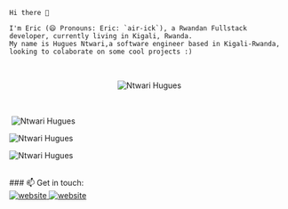     Hi there 👋

    I'm Eric (😄 Pronouns: Eric: `air-ick`), a Rwandan Fullstack developer, currently living in Kigali, Rwanda.
    My name is Hugues Ntwari,a software engineer based in Kigali-Rwanda, looking to colaborate on some cool projects :)

<br>

<p align="center"> <img src="https://komarev.com/ghpvc/?username=hugues0&label=Profile%20views&color=0e75b6&style=flat" alt="Ntwari Hugues" /> </p>
<br>

<p>&nbsp;<img align="center" src="https://github-readme-stats.vercel.app/api?username=hugues0&show_icons=true&locale=en&cache_seconds=86400&theme=dark" alt="Ntwari Hugues" /></p>

<p><img align="center" src="https://github-readme-streak-stats.herokuapp.com/?user=hugues0&cache_seconds=86400&theme=dark" alt="Ntwari Hugues" /></p>

<p><img align="center" src="https://github-readme-stats.vercel.app/api/top-langs/?username=hugues0&layout=compact&cache_seconds=86400&theme=dark" alt="Ntwari Hugues" /></p>

<br>
### 📫 Get in touch:
<br>
<a href="https://twitter.com/iAmHuguesNtwari"><img src="https://img.shields.io/badge/-Twitter-007ACC?style=flat-square&logo=twitter&logoColor=white" alt="website"/></a><a href="https://www.linkedin.com/in/hugues-ntwari-98457a131/">  <img src="https://img.shields.io/badge/-LinkedIn-0098D6?style=flat-square&logo=linkedin&logoColor=white" alt="website"/></a>
